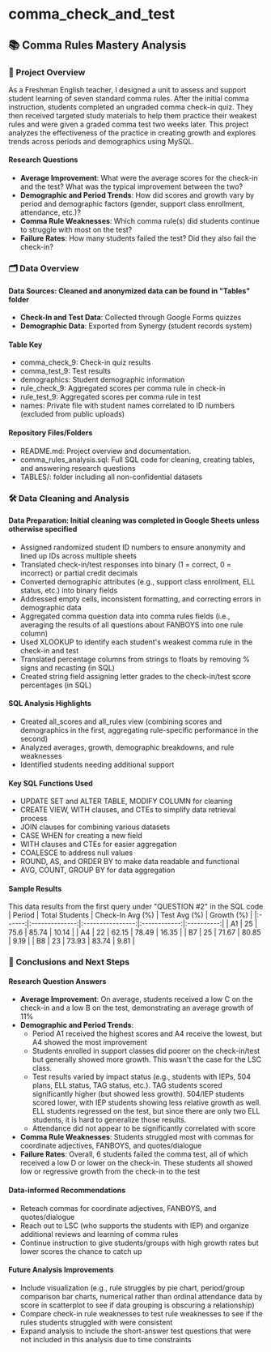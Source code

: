 # comma_check_and_test
## 📚 Comma Rules Mastery Analysis
### 📝 Project Overview
As a Freshman English teacher, I designed a unit to assess and support student learning of seven standard comma rules. After the initial comma instruction, students completed an ungraded comma check-in quiz. They then received targeted study materials to help them practice their weakest rules and were given a graded comma test two weeks later. This project analyzes the effectiveness of the practice in creating growth and explores trends across periods and demographics using MySQL.

#### Research Questions
* **Average Improvement**: What were the average scores for the check-in and the test? What was the typical improvement between the two?
* **Demographic and Period Trends**: How did scores and growth vary by period and demographic factors (gender, support class enrollment, attendance, etc.)?
* **Comma Rule Weaknesses**: Which comma rule(s) did students continue to struggle with most on the test?
* **Failure Rates**: How many students failed the test? Did they also fail the check-in?

### 🗂️ Data Overview
#### Data Sources: Cleaned and anonymized data can be found in "Tables" folder 
* **Check-In and Test Data**: Collected through Google Forms quizzes
* **Demographic Data**: Exported from Synergy (student records system)

#### Table Key
* comma_check_9: Check-in quiz results
* comma_test_9: Test results
* demographics: Student demographic information
* rule_check_9:  Aggregated scores per comma rule in check-in
* rule_test_9:  Aggregated scores per comma rule in test
* names: Private file with student names correlated to ID numbers (excluded from public uploads)

#### Repository Files/Folders
* README.md: Project overview and documentation.
* comma_rules_analysis.sql: Full SQL code for cleaning, creating tables, and answering research questions
* TABLES/: folder including all non-confidential datasets

### 🛠️ Data Cleaning and Analysis
#### Data Preparation: Initial cleaning was completed in Google Sheets unless otherwise specified
* Assigned randomized student ID numbers to ensure anonymity and lined up IDs across multiple sheets
* Translated check-in/test responses into binary (1 = correct, 0 = incorrect) or partial credit decimals
* Converted demographic attributes (e.g., support class enrollment, ELL status, etc.) into binary fields
* Addressed empty cells, inconsistent formatting, and correcting errors in demographic data
* Aggregated comma question data into comma rules fields (i.e., averaging the results of all questions about FANBOYS into one rule column)
* Used XLOOKUP to identify each student's weakest comma rule in the check-in and test
* Translated percentage columns from strings to floats by removing % signs and recasting (in SQL)
* Created string field assigning letter grades to the check-in/test score percentages (in SQL)

#### SQL Analysis Highlights
* Created all_scores and all_rules view (combining scores and demographics in the first, aggregating rule-specific performance in the second)
* Analyzed averages, growth, demographic breakdowns, and rule weaknesses
* Identified students needing additional support

#### Key SQL Functions Used
* UPDATE SET and ALTER TABLE, MODIFY COLUMN for cleaning
* CREATE VIEW, WITH clauses, and CTEs to simplify data retrieval process
* JOIN clauses for combining various datasets
* CASE WHEN for creating a new field
* WITH clauses and CTEs for easier aggregation
* COALESCE to address null values
* ROUND, AS, and ORDER BY to make data readable and functional
* AVG, COUNT, GROUP BY for data aggregation

#### Sample Results
This data results from the first query under "QUESTION #2" in the SQL code
| Period | Total Students | Check-In Avg (%) | Test Avg (%) | Growth (%) |
|:------:|:--------------:|:----------------:|:------------:|:----------:|
| A1     | 25             | 75.6             | 85.74        | 10.14      |
| A4     | 22             | 62.15            | 78.49        | 16.35      |
| B7     | 25             | 71.67            | 80.85        | 9.19       |
| B8     | 23             | 73.93            | 83.74        | 9.81       |

### 🧠 Conclusions and Next Steps
#### Research Question Answers
* **Average Improvement**: On average, students received a low C on the check-in and a low B on the test, demonstrating an average growth of 11%
* **Demographic and Period Trends**:
  * Period A1 received the highest scores and A4 receive the lowest, but A4 showed the most improvement
  * Students enrolled in support classes did poorer on the check-in/test but generally showed more growth. This wasn't the case for the LSC class.
  * Test results varied by impact status (e.g., students with IEPs, 504 plans, ELL status, TAG status, etc.). TAG students scored significantly higher (but showed less growth). 504/IEP students scored lower, with IEP students showing less relative growth as well. ELL students regressed on the test, but since there are only two ELL students, it is hard to generalize those results.
  * Attendance did not appear to be significantly correlated with score
* **Comma Rule Weaknesses**: Students struggled most with commas for coordinate adjectives, FANBOYS, and quotes/dialogue 
* **Failure Rates**: Overall, 6 students failed the comma test, all of which received a low D or lower on the check-in. These students all showed low or regressive growth from the check-in to the test

#### Data-informed Recommendations
* Reteach commas for coordinate adjectives, FANBOYS, and quotes/dialogue
* Reach out to LSC (who supports the students with IEP) and organize additional reviews and learning of comma rules
* Continue instruction to give students/groups with high growth rates but lower scores the chance to catch up

#### Future Analysis Improvements
* Include visualization (e.g., rule struggles by pie chart, period/group comparison bar charts, numerical rather than ordinal attendance data by score in scatterplot to see if data grouping is obscuring a relationship)
* Compare check-in rule weaknesses to test rule weaknesses to see if the rules students struggled with were consistent
* Expand analysis to include the short-answer test questions that were not included in this analysis due to time constraints
